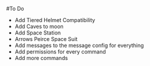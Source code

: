 #To Do

- Add Tiered Helmet Compatibility
- Add Caves to moon
- Add Space Station
- Arrows Peirce Space Suit
- Add messages to the message config for everything
- Add permissions for every command
- Add more commands
